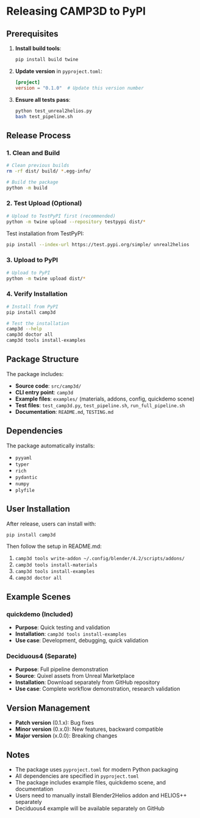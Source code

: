 # Releasing CAMP3D to PyPI

## Prerequisites

1. **Install build tools**:
   ```bash
   pip install build twine
   ```

2. **Update version** in `pyproject.toml`:
   ```toml
   [project]
   version = "0.1.0"  # Update this version number
   ```

3. **Ensure all tests pass**:
   ```bash
   python test_unreal2helios.py
   bash test_pipeline.sh
   ```

## Release Process

### 1. Clean and Build
```bash
# Clean previous builds
rm -rf dist/ build/ *.egg-info/

# Build the package
python -m build
```

### 2. Test Upload (Optional)
```bash
# Upload to TestPyPI first (recommended)
python -m twine upload --repository testpypi dist/*
```

Test installation from TestPyPI:
```bash
pip install --index-url https://test.pypi.org/simple/ unreal2helios
```

### 3. Upload to PyPI
```bash
# Upload to PyPI
python -m twine upload dist/*
```

### 4. Verify Installation
```bash
# Install from PyPI
pip install camp3d

# Test the installation
camp3d --help
camp3d doctor all
camp3d tools install-examples
```

## Package Structure

The package includes:
- **Source code**: `src/camp3d/`
- **CLI entry point**: `camp3d`
- **Example files**: `examples/` (materials, addons, config, quickdemo scene)
- **Test files**: `test_camp3d.py`, `test_pipeline.sh`, `run_full_pipeline.sh`
- **Documentation**: `README.md`, `TESTING.md`

## Dependencies

The package automatically installs:
- `pyyaml`
- `typer`
- `rich`
- `pydantic`
- `numpy`
- `plyfile`

## User Installation

After release, users can install with:
```bash
pip install camp3d
```

Then follow the setup in README.md:
1. `camp3d tools write-addon ~/.config/blender/4.2/scripts/addons/`
2. `camp3d tools install-materials`
3. `camp3d tools install-examples`
4. `camp3d doctor all`

## Example Scenes

### quickdemo (Included)
- **Purpose**: Quick testing and validation
- **Installation**: `camp3d tools install-examples`
- **Use case**: Development, debugging, quick validation

### Deciduous4 (Separate)
- **Purpose**: Full pipeline demonstration
- **Source**: Quixel assets from Unreal Marketplace
- **Installation**: Download separately from GitHub repository
- **Use case**: Complete workflow demonstration, research validation

## Version Management

- **Patch version** (0.1.x): Bug fixes
- **Minor version** (0.x.0): New features, backward compatible
- **Major version** (x.0.0): Breaking changes

## Notes

- The package uses `pyproject.toml` for modern Python packaging
- All dependencies are specified in `pyproject.toml`
- The package includes example files, quickdemo scene, and documentation
- Users need to manually install Blender2Helios addon and HELIOS++ separately
- Deciduous4 example will be available separately on GitHub
